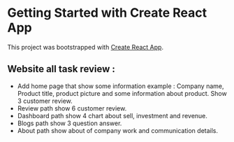 # Getting Started with Create React App

This project was bootstrapped with [Create React App](https://github.com/facebook/create-react-app).

## Website all task review :

* Add home page that show some information example : Company name, Product title, product picture and some information about product. Show 3 customer review.
* Review path show 6 customer review.
* Dashboard path show 4 chart about sell, investment and revenue.
* Blogs path show 3 question answer.
* About path show about of company work and communication details.